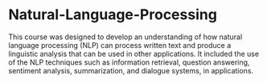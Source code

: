 # Natural-Language-Processing

This course was designed to develop an understanding of how natural language processing (NLP) can process written text and produce a linguistic analysis that can be used in other
applications. It included the use of the NLP techniques such as information retrieval, question answering, sentiment analysis, summarization, and dialogue systems, in applications.
